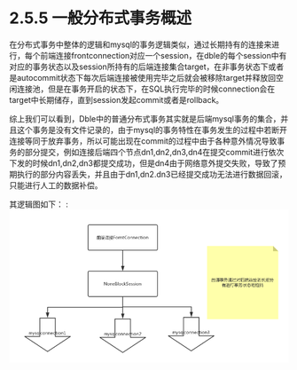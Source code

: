 # 2.5.5 一般分布式事务概述
   在分布式事务中整体的逻辑和mysql的事务逻辑类似，通过长期持有的连接来进行，每个前端连接frontconnection对应一个session，在dble的每个session中有对应的事务状态以及session所持有的后端连接集合target，在非事务状态下或者是autocommit状态下每次后端连接被使用完毕之后就会被移除target并释放回空闲连接池，但是在事务开启的状态下，在SQL执行完毕的时候connection会在target中长期储存，直到session发起commit或者是rollback。

   综上我们可以看到，Dble中的普通分布式事务其实就是后端mysql事务的集合，并且这个事务是没有文件记录的，由于mysql的事务特性在事务发生的过程中若断开连接等同于放弃事务，所以可能出现在commit的过程中由于各种意外情况导致事务的部分提交，例如连接后端四个节点dn1,dn2,dn3,dn4在提交commit进行依次下发的时候dn1,dn2,dn3都提交成功，但是dn4由于网络意外提交失败，导致了预期执行的部分内容丢失，并且由于dn1,dn2.dn3已经提交成功无法进行数据回滚，只能进行人工的数据补偿。

   其逻辑图如下：
   :![](pic/2.5.1.png) 